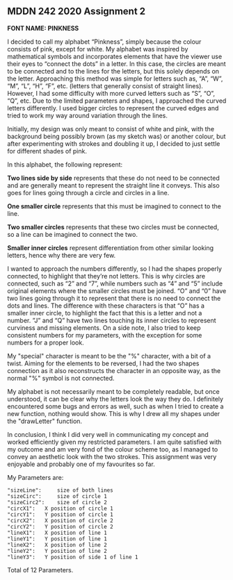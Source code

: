 ## MDDN 242 2020 Assignment 2

**FONT NAME: PINKNESS**

I decided to call my alphabet “Pinkness”, simply because the colour consists of pink, except for white. My alphabet was inspired by mathematical symbols and incorporates elements that have the viewer use their eyes to “connect the dots” in a letter. In this case, the circles are meant to be connected and to the lines for the letters, but this solely depends on the letter. Approaching this method was simple for letters such as, “A”, “W”, “M”, “L”, “H”, “F”, etc. (letters that generally consist of straight lines). However, I had some difficulty with more curved letters such as “S”, “O”, “Q”, etc. Due to the limited parameters and shapes, I approached the curved letters differently. I used bigger circles to represent the curved edges and tried to work my way around variation through the lines.

Initially, my design was only meant to consist of white and pink, with the background being possibly brown (as my sketch was) or another colour, but after experimenting with strokes and doubling it up, I decided to just settle for different shades of pink.

In this alphabet, the following represent:

**Two lines side by side** represents that these do not need to be connected and are generally meant to represent the straight line it conveys. This also goes for lines going through a circle and circles in a line.

**One smaller circle** represents that this must be imagined to connect to the line.

**Two smaller circles** represents that these two circles must be connected, so a line can be imagined to connect the two.

**Smaller inner circles** represent differentiation from other similar looking letters, hence why there are very few.

I wanted to approach the numbers differently, so I had the shapes properly connected, to highlight that they’re not letters. This is why circles are connected, such as “2” and “7”, while numbers such as “4” and “5” include original elements where the smaller circles must be joined. “O” and “0” have two lines going through it to represent that there is no need to connect the dots and lines. The difference with these characters is that “O” has a smaller inner circle, to highlight the fact that this is a letter and not a number. ”J” and “Q” have two lines touching its inner circles to represent curviness and missing elements. On a side note, I also tried to keep consistent numbers for my parameters, with the exception for some numbers for a proper look.

My "special" character is meant to be the "%" character, with a bit of a twist. Aiming for the elements to be reversed, I had the two shapes connection as it also reconstructs the character in an opposite way, as the normal "%" symbol is not connected.

My alphabet is not necessarily meant to be completely readable, but once understood, it can be clear why the letters look the way they do. I definitely encountered some bugs and errors as well, such as when I tried to create a new function, nothing would show. This is why I drew all my shapes under the "drawLetter" function.

In conclusion, I think I did very well in communicating my concept and worked efficiently given my restricted parameters. I am quite satisfied with my outcome and am very fond of the colour scheme too, as I managed to convey an aesthetic look with the two strokes. This assignment was very enjoyable and probably one of my favourites so far.

My Parameters are:

    "sizeLine":		size of both lines
    "sizeCirc":		size of circle 1
    "sizeCirc2": 	size of circle 2
    "circX1": 	X position of circle 1
    "circY1": 	Y position of circle 1
    "circX2": 	X position of circle 2
    "circY2": 	Y position of circle 2
    "lineX1": 	X position of line 1
    "lineY1": 	Y position of line 1
    "lineX2": 	X position of line 2
    "lineY2": 	Y position of line 2
    "lineY3": 	Y position of side 1 of line 1

Total of 12 Parameters.
